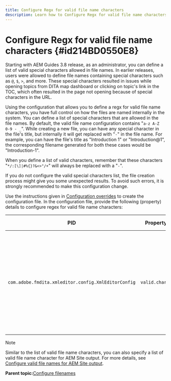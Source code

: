 ```yaml
---
title: Configure Regx for valid file name characters
description: Learn how to Configure Regx for valid file name characters
---
```


# Configure Regx for valid file name characters {#id214BD0550E8}

Starting with AEM Guides 3.8 release, as an administrator, you can define a list of valid special characters allowed in file names. In earlier releases, users were allowed to define file names containing special characters such as `@`, `$`, `>`, and more. These special characters resulted in issues while opening topics from DITA map dashboard or clicking on topic's link in the TOC, which often resulted in the page not opening because of special characters in the URL.

Using the configuration that allows you to define a regx for valid file name characters, you have full control on how the files are named internally in the system. You can define a list of special characters that are allowed in the file names. By default, the valid file name configuration contains "`a-z A-Z 0-9 - _`". While creating a new file, you can have any special character in the file's title, but internally it will get replaced with "`-`" in the file name. For example, you can have the file's title as "Introduction 1" or "Introduction@1", the corresponding filename generated for both these cases would be "Introduction-1".

When you define a list of valid characters, remember that these characters "`*/:[\]|#%{}?&<>"/+`" will always be replaced with a "`-`".

If you do not configure the valid special characters list, the file creation process might give you some unexpected results. To avoid such errors, it is strongly recommended to make this configuration change.

Use the instructions given in [Configuration overrides](download-install-additional-config-override.md#) to create the configuration file. In the configuration file, provide the following \(property\) details to configure regex for valid file name characters:

|PID|Property Key|Property Value|
|---|------------|--------------|
|`com.adobe.fmdita.xmleditor.config.XmlEditorConfig`|`valid.characters`|The value is a regex pattern. It must have three basic characters and the list must start with a hyphen \(-\).\n **Default value**: \[-a-zA-Z0-9\_\]|

>[!NOTE]
>
> Similar to the list of valid file name characters, you can also specify a list of valid file name character for AEM Site output. For more details, see [Configure valid file names for AEM Site output](conf-file-names-valid-regx-aem-site-output.md#).

**Parent topic:**[Configure filenames](conf-file-names.md)

